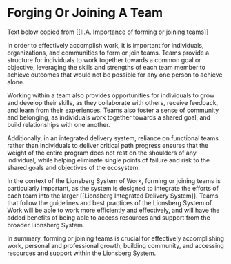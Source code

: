 # Forging Or Joining A Team

Text below copied from [[II.A. Importance of forming or joining teams]] 

In order to effectively accomplish work, it is important for individuals, organizations, and communities to form or join teams. Teams provide a structure for individuals to work together towards a common goal or objective, leveraging the skills and strengths of each team member to achieve outcomes that would not be possible for any one person to achieve alone.

Working within a team also provides opportunities for individuals to grow and develop their skills, as they collaborate with others, receive feedback, and learn from their experiences. Teams also foster a sense of community and belonging, as individuals work together towards a shared goal, and build relationships with one another.

Additionally, in an integrated delivery system, reliance on functional teams rather than individuals to deliver critical path progress ensures that the weight of the entire program does not rest on the shoulders of any individual, while helping eliminate single points of failure and risk to the shared goals and objectives of the ecosystem. 

In the context of the Lionsberg System of Work, forming or joining teams is particularly important, as the system is designed to integrate the efforts of each team into the larger [[Lionsberg Integrated Delivery System]]. Teams that follow the guidelines and best practices of the Lionsberg System of Work will be able to work more efficiently and effectively, and will have the added benefits of being able to access resources and support from the broader Lionsberg System.

In summary, forming or joining teams is crucial for effectively accomplishing work, personal and professional growth, building community, and accessing resources and support within the Lionsberg System.